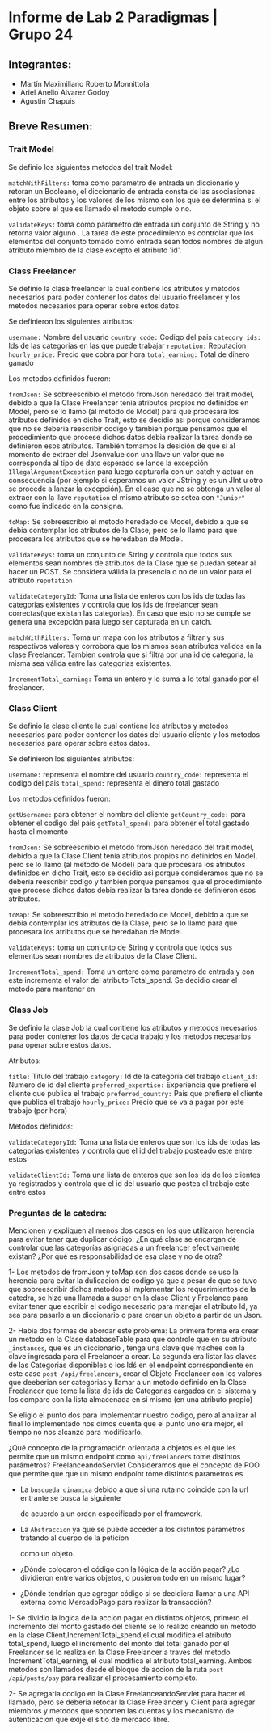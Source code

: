 # Informe de Lab 2 Paradigmas | Grupo 24

## Integrantes:
- Martín Maximiliano Roberto Monnittola
- Ariel Anelio Alvarez Godoy
- Agustin Chapuis

## Breve Resumen:


### Trait Model

Se definio los siguientes metodos del trait Model:

```matchWithFilters:```  toma como parametro de entrada un diccionario y retoran un Booleano, el 
                   diccionario de entrada consta de las asociasiones entre los atributos y 
                   los valores de los mismo con los que se determina si el objeto sobre el
                   que es llamado el metodo cumple o no.

```validateKeys:```  toma como parametro de entrada un conjunto de String y no retorna valor alguno .
               La tarea de este procedimiento es controlar que los elementos del conjunto tomado
               como entrada sean todos nombres de algun atributo miembro de la clase excepto el 
               atributo 'id'.

### Class Freelancer

Se definio la clase freelancer la cual contiene los atributos y metodos necesarios para poder contener 
los datos del usuario freelancer y los metodos necesarios para operar sobre estos datos.

Se definieron los siguientes atributos:

```username:``` Nombre del usuario
```country_code:``` Codigo del pais
```category_ids:``` Ids de las categorias en las que puede trabajar
```reputation:``` Reputacion
```hourly_price:``` Precio que cobra por hora
```total_earning:``` Total de dinero ganado

Los metodos definidos fueron:

```fromJson:``` Se sobreescribio el metodo fromJson heredado del trait model, debido a que
          la Clase Freelancer tenia atributos propios no definidos en Model, pero se lo llamo
          (al metodo de Model) para que procesara los atributos definidos en dicho Trait, esto
          se decidio asi porque consideramos que no se deberia reescribir codigo y tambien
          porque pensamos que el procedimiento que procese dichos datos debia realizar la tarea
          donde se definieron esos atributos.
		  También tomamos la desición de que si al momento de extraer del Jsonvalue con una llave
		  un valor que no corresponda al tipo de dato esperado se lance la excepción `IllegalArgumentException`
	      para luego capturarla con un catch y actuar en consecuencia (por ejemplo si esperamos un valor
		  JString y es un JInt u otro se procede a lanzar la excepción). En el caso que no se obtenga un valor
		  al extraer con la llave `reputation` el mismo atributo se setea con `"Junior"` como fue indicado en la
		  consigna.

```toMap:``` Se sobreescribio el metodo heredado de Model, debido a que se debia contemplar los
        atributos de la Clase, pero se lo llamo para que procesara los atributos que se heredaban
        de Model.

```validateKeys:``` toma un conjunto de String y controla que todos sus elementos sean nombres de
         atributos de la Clase que se puedan setear al hacer un POST. Se considera válida la presencia o no
		 de un valor para el atributo `reputation`

```validateCategoryId:``` Toma una lista de enteros con los ids de todas las categorias existentes 
         y controla que los ids de freelancer sean correctas(que existan las categorias).
         En caso que esto no se cumple se genera una excepción para luego ser capturada en un catch.

```matchWithFilters:``` Toma un mapa con los atributos a filtrar y sus respectivos valores y 
         corrobora que los mismos sean atributos validos en la clase Freelancer.
         Tambien controla que si filtra por una id de categoria, la misma sea válida entre las 
         categorias existentes. 

```IncrementTotal_earning:``` Toma un entero y lo suma a lo total ganado por el freelancer.

### Class Client

Se definio la clase cliente la cual contiene los atributos y metodos necesarios para poder contener 
los datos del usuario cliente y los metodos necesarios para operar sobre estos datos.

Se definieron los siguientes atributos:

```username:``` representa el nombre del usuario
```country_code:``` representa el codigo del pais
```total_spend:``` representa el dinero total gastado

Los metodos definidos fueron:

```getUsername:``` para obtener el nombre del cliente
```getCountry_code:``` para obtener el codigo del pais
```getTotal_spend:``` para obtener el total gastado hasta el momento

```fromJson:``` Se sobreescribio el metodo fromJson heredado del trait model, debido a que
          la Clase Client tenia atributos propios no definidos en Model, pero se lo llamo
          (al metodo de Model) para que procesara los atributos definidos en dicho Trait, esto
          se decidio asi porque consideramos que no se deberia reescribir codigo y tambien
          porque pensamos que el procedimiento que procese dichos datos debia realizar la tarea
          donde se definieron esos atributos.

```toMap:``` Se sobreescribio el metodo heredado de Model, debido a que se debia contemplar los
        atributos de la Clase, pero se lo llamo para que procesara los atributos que se heredaban
        de Model.

```validateKeys:``` toma un conjunto de String y controla que todos sus elementos sean nombres de
               atributos de la Clase Client.

```IncrementTotal_spend:``` Toma un entero como parametro de entrada y con este incrementa el valor
               del atributo Total_spend. Se decidio crear el metodo para mantener en 

### Class Job

Se definio la clase Job la cual contiene los atributos y metodos necesarios para poder
contener los datos de cada trabajo y los metodos necesarios para operar sobre estos datos.

Atributos:

```title:``` Titulo del trabajo
```category:``` Id de la categoria del trabajo
```client_id:```  Numero de id del cliente
```preferred_expertise:``` Experiencia que prefiere el cliente que publica el trabajo
```preferred_country:``` Pais que prefiere el cliente que publica el trabajo
```hourly_price:``` Precio que se va a pagar por este trabajo (por hora)

Metodos definidos:

```validateCategoryId:``` Toma una lista de enteros que son los ids de todas las 
         categorias existentes y controla que el id del trabajo posteado este 
         entre estos

```validateClientId:``` Toma una lista de enteros que son los ids de los clientes
         ya registrados y controla que el id del usuario que postea el trabajo este
         entre estos

### Preguntas de la catedra:

Mencionen y expliquen al menos dos casos en los que utilizaron herencia para evitar tener que duplicar código.
¿En qué clase se encargan de controlar que las categorías asignadas a un freelancer efectivamente existan? ¿Por qué es responsabilidad de esa clase y no de otra?

1- Los metodos de fromJson y toMap son dos casos donde se uso la herencia para evitar la dulicacion de codigo
ya que a pesar de que se tuvo que sobreescribir dichos metodos al implementar los requerimientos de la catedra,
se hizo una llamada a super en la clase Client y Freelance para evitar tener que escribir el codigo necesario
para manejar el atributo Id, ya sea para pasarlo a un diccionario o para crear un objeto a partir de un Json.

2- Habia dos formas de abordar este problema:
     La primera forma era crear un metodo en la Clase databaseTable para que controle que en su atributo
     ```_instances```, que es un diccionario , tenga una clave que machee con la clave ingresada para el Freelancer
     a crear.
     La segunda era listar las claves de las Categorias disponibles o los Idś en el endpoint correspondiente
     en este caso  ```post /api/freelancers```, crear el Objeto Freelancer con los valores que deeberian 
     ser categorias y llamar a un metodo definido en la Clase Freelancer que tome la lista de ids de 
     Categorias cargados en el sistema y los compare con la lista almacenada en si mismo (en una atributo 
     propio)
   
   Se eligio el punto dos para implementar nuestro codigo, pero al analizar al final lo implementado nos
   dimos cuenta que el punto uno era mejor, el tiempo no nos alcanzo para modificarlo.

¿Qué concepto de la programación orientada a objetos es el que les permite que un mismo endpoint como `api/freelancers` tome distintos parámetros?
FreelanceandoServlet
Consideramos que el concepto de POO que permite que que un mismo endpoint tome distintos parametros es

  * La ```busqueda dinamica``` debido a que si una ruta no coincide con la url entrante se busca la siguiente

    de acuerdo a un orden especificado por el framework.

  * La ```Abstraccion``` ya que se puede acceder a los distintos parametros tratando al cuerpo de la peticion

    como un objeto.


* ¿Dónde colocaron el código con la lógica de la acción pagar? ¿Lo dividieron entre varios objetos, o pusieron todo en un mismo lugar?
* ¿Dónde tendrían que agregar código si se decidiera llamar a una API externa como MercadoPago para realizar la transacción?

1- Se dividio la logica de la accion pagar en distintos objetos, primero el incremento del monto
   gastado del cliente se lo realizo creando un metodo en la clase Client,IncrementTotal_spend,el cual
   modifica el atributo total_spend, luego el incremento del monto del total ganado por el Freelancer se lo 
   realiza en la Clase Freelancer a traves del metodo IncrementTotal_earning, el cual modifica el atributo 
   total_earning. Ambos metodos son llamados desde el bloque de accion de la ruta ```post /api/posts/pay```
   para realizar el procesamiento completo.

2- Se agregaria codigo en la Clase FreelanceandoServlet para hacer el llamado, pero se deberia retocar la
   Clase Freelancer y Client para agregar miembros y metodos que soporten las cuentas y los mecanismo
   de autenticacion que exije el sitio de mercado libre.


   
     



               
